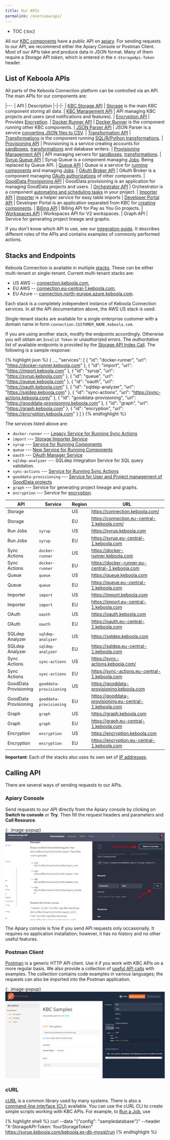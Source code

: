 ```yaml
---
title: Our APIs
permalink: /overview/api/
---
```


* TOC
{:toc}

All our [KBC components](/overview/) have a public API on [apiary](https://apiary.io/). For sending requests to our
API, we recommend either the Apiary Console or Postman Client. Most of our APIs take and produce data in JSON format.
Many of them require a *Storage API token*, which is entered in the `X-StorageApi-Token` header.

## List of Keboola APIs

All parts of the Keboola Connection platform can be controlled via an API.
The main APIs for our components are:

|---
| API | Description
|-|-|-
| [KBC Storage API](https://keboola.docs.apiary.io/) | [Storage](/integrate/storage/) is the main KBC component storing all data. 
| [KBC Management API](https://keboolamanagementapi.docs.apiary.io/) | API managing KBC projects and users (and notifications and features). 
| [Encryption API](https://keboolaencryption.docs.apiary.io/#) | Provides [Encryption](/overview/encryption/). 
| [Docker Runner API](https://kebooladocker.docs.apiary.io/#) | [Docker Runner](/extend/docker-runner/) is the component running other KBC components. 
| [JSON Parser API](https://jsonparserapi.docs.apiary.io/#) | JSON Parser is a service [converting JSON files to CSV](https://json-parser.keboola.com/). 
| [Transformation API](https://keboolatransformationapi.docs.apiary.io/#) | [Transformations](/integrate/transformations/) is the component running [SQL/R/Python transformations](https://help.keboola.com/manipulation/transformations/). 
| [Provisioning API](https://provisioningapi.docs.apiary.io/#) | Provisioning is a service creating accounts for [sandboxes](https://help.keboola.com/manipulation/transformations/sandbox/), [transformations](https://help.keboola.com/manipulation/transformations/) and database writers. 
| [Provisioning Management API](https://provisioningmanagementapi.docs.apiary.io/#) | API managing servers for [sandboxes](https://help.keboola.com/manipulation/transformations/sandbox/), [transformations](https://help.keboola.com/manipulation/transformations/). 
| [Syrup Queue API](https://syrupqueue.docs.apiary.io/#) | Syrup Queue is a component managing [Jobs](/integrate/jobs/). Being replaced by Queue API.
| [Queue API](https://app.swaggerhub.com/apis-docs/keboola/job-queue-api/1.0.0) | Queue is a service for [running components](/extend/docker-runner/) and managing [Jobs](/integrated/jobs/).
| [OAuth Broker API](https://oauthapi3.docs.apiary.io/#) | OAuth Broker is a component managing [OAuth authorizations](/extend/common-interface/oauth/#authorize) of other components. 
| [GoodData Provisioning API](https://keboolagooddataprovisioning.docs.apiary.io/#) | GoodData provisioning is an application for managing GoodData projects and users. 
| [Orchestrator API](https://keboolaorchestratorv2api.docs.apiary.io/#) | Orchestrator is a component [automating and scheduling tasks](https://help.keboola.com/tutorial/automate/) in your project. 
| [Importer API](https://app.swaggerhub.com/apis-docs/keboola/import/1.0.0) | [Importer](/integrate/storage/api/importer/) is a helper service for easy table imports 
| [Developer Portal API](https://kebooladeveloperportal.docs.apiary.io/#) | Developer Portal is an application separated from KBC for [creating components](/extend/component/).
| [Billing API](https://keboolabillingapi.docs.apiary.io/#) | Billing API for Pay as You Go projects.
| [Workspaces API](https://keboolasandboxes.docs.apiary.io/#) | Workspaces API for V2 workspaces.
| Graph API | Service for generating project lineage and graphs.


If you don't know which API to use, see our [integration guide](/integrate/). It describes different roles of the APIs and contains examples of commonly
performed actions.

## Stacks and Endpoints
Keboola Connection is available in multiple [stacks](https://help.keboola.com/overview/#stacks). These can be 
either multi-tenant or single-tenant. Current multi-tenant stacks are:

- US AWS -- [connection.keboola.com](https://connection.keboola.com), 
- EU AWS -- [connection.eu-central-1.keboola.com](https://connection.eu-central-1.keboola.com),
- EU Azure -- [connection.north-europe.azure.keboola.com](https://connection.north-europe.azure.keboola.com). 

Each stack is a completely independent instance of Keboola Connection services.
In all the API documentation above, the AWS US stack is used.

Single-tenant stacks are available for a single enterprise customer with a domain name 
in form `connection.CUSTOMER_NAME.keboola.com`.

If you are using another stack, modify the endpoints accordingly.
Otherwise you will obtain an `Invalid Token` or unauthorized errors. The *authoritative list* of available endpoints is provided by the [Storage API Index Call](https://keboola.docs.apiary.io/#reference/miscellaneous/api-index/component-list). The following is a sample response:

{% highlight json %}
{
    ...,
    "services": [
        {
            "id": "docker-runner",
            "url": "https://docker-runner.keboola.com"
        },
        {
            "id": "import",
            "url": "https://import.keboola.com"
        },
        {
            "id": "syrup",
            "url": "https://syrup.keboola.com"
        },
        {
            "id": "queue",
            "url": "https://queue.keboola.com"
        },
        {
            "id": "oauth",
            "url": "https://oauth.keboola.com"
        },
        {
            "id": "sqldep-analyzer",
            "url": "https://sqldep.keboola.com"
        },
        {
            "id": "sync-actions",
            "url": "https://sync-actions.keboola.com/"
        },
        {
            "id": "gooddata-provisioning",
            "url": "https://gooddata-provisioning.keboola.com"
        },
        {
            "id": "graph",
            "url": "https://graph.keboola.com"
        },
        {
            "id": "encryption",
            "url": "https://encryption.keboola.com"
        }
    ]
}
{% endhighlight %}

The services listed above are:

- `docker-runner` --- [Legacy Service for Running Sync Actions](/extend/common-interface/actions/)
- `import` --- [Storage Importer Service](/integrate/storage/api/importer/)
- `syrup` --- [Service for Running Components](/extend/docker-runner/)
- `queue` --- [New Service for Running Components](/extend/docker-runner/)
- `oauth` --- [OAuth Manager Service](/extend/common-interface/oauth/)
- `sqldep-analyzer` --- SQLdep Integration Service for SQL query validation.
- `sync-actions` --- [Service for Running Sync Actions](/extend/common-interface/actions/)
- `gooddata-provisioning` --- [Service for User and Project management of GoodData projects](https://keboolagooddataprovisioning.docs.apiary.io/#)
- `graph` --- Service for generating project lineage and graphs.
- `encryption` --- Service for [encryption](https://developers.keboola.com/overview/encryption/).

|API|Service|Region|URL|
|---|-------|------|---|
|Storage||US|https://connection.keboola.com/|
|Storage||EU|https://connection.eu-central-1.keboola.com/|
|Run Jobs|`syrup`|US|https://syrup.keboola.com|
|Run Jobs|`syrup`|EU|https://syrup.eu-central-1.keboola.com|
|Sync Actions|`docker-runner`|US|https://docker-runner.keboola.com|
|Sync Actions|`docker-runner`|EU|https://docker-runner.eu-central-1.keboola.com|
|Queue|`queue`|US|https://queue.keboola.com|
|Queue|`queue`|EU|https://queue.eu-central-1.keboola.com|
|Importer|`import`|US|https://import.keboola.com|
|Importer|`import`|EU|https://import.eu-central-1.keboola.com|
|OAuth|`oauth`|US|https://oauth.keboola.com|
|OAuth|`oauth`|EU|https://oauth.eu-central-1.keboola.com|
|SQLdep Analyzer|`sqldep-analyzer`|US|https://sqldep.keboola.com|
|SQLdep Analyzer|`sqldep-analyzer`|EU|https://sqldep.eu-central-1.keboola.com|
|Sync Actions|`sync-actions`|US|https://sync-actions.keboola.com/|
|Sync Actions|`sync-actions`|EU|https://sync-actions.eu-central-1.keboola.com|
|GoodData Provisioning|`gooddata-provisioning`|US|https://gooddata-provisioning.keboola.com|
|GoodData Provisioning|`gooddata-provisioning`|EU|https://gooddata-provisioning.eu-central-1.keboola.com|
|Graph|`graph`|US|https://graph.keboola.com|
|Graph|`graph`|EU|https://graph.eu-central-1.keboola.com|
|Encryption|`encryption`|US|https://encryption.keboola.com|
|Encryption|`encryption`|EU|https://encryption.eu-central-1.keboola.com|

**Important**: Each of the stacks also uses its own set of [IP addresses](https://help.keboola.com/extractors/ip-addresses/).

## Calling API

There are several ways of sending requests to our APIs.

### Apiary Console
Send requests to our API directly from the Apiary console by clicking on **Switch to console** or **Try**.
Then fill the request headers and parameters and **Call Resource**.

{: .image-popup}
![Apiary console](/overview/api/apiary-console.png)

The Apiary console is fine if you send API requests only occasionally. It requires no application installation;
however, it has no history and no other useful features.

### Postman Client
[Postman](https://www.getpostman.com/) is a generic HTTP API client. Use it if you work with KBC APIs on a more regular basis.
We also provide a collection of [useful API calls](https://documenter.getpostman.com/view/3086797/kbc-samples/77h845D?version=latest#9b9f3e7b-de3b-4c90-bad6-a8760e3852eb) with examples.
The collection contains code examples in various languages; the requests can also be imported into the Postman application.

{: .image-popup}
![Postman Docs](/overview/api/postman-import.png)

### cURL
[cURL](https://curl.haxx.se/) is a common library used by many systems. There is also
a [command-line interface (CLI)](https://curl.haxx.se/docs/manpage.html) available.
You can use the cURL CLI to create simple scripts working with KBC APIs. For example, to [Run a Job](/integrate/jobs/),
use

{% highlight shell %}
curl --data "{\"config\": \"sampledatabase\"}" --header "X-StorageAPI-Token: YourStorageToken" https://syrup.keboola.com/keboola.ex-db-mysql/run
{% endhighlight %}
